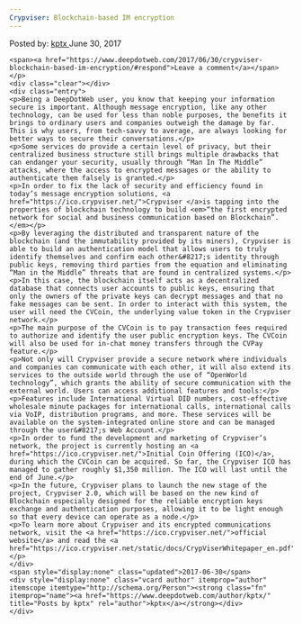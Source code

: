 ```yaml
---
Crypviser: Blockchain-based IM encryption
---
```

<article class="post-listing post-20982 post type-post status-publish format-standard has-post-thumbnail hentry
    <div class="post-inner">
        <span>Posted by: <a href="https://www.deepdotweb.com/author/kptx/" title="">kptx </a></span>
    <span>June 30, 2017</span>
    
    <span><a href="https://www.deepdotweb.com/2017/06/30/crypviser-blockchain-based-im-encryption/#respond">Leave a comment</a></span>
    </p>
    <div class="clear"></div>
    <div class="entry">
    <p>Being a DeepDotWeb user, you know that keeping your information secure is important. Although message encryption, like any other technology, can be used for less than noble purposes, the benefits it brings to ordinary users and companies outweigh the damage by far. This is why users, from tech-savvy to average, are always looking for better ways to secure their conversations.</p>
    <p>Some services do provide a certain level of privacy, but their centralized business structure still brings multiple drawbacks that can endanger your security, usually through “Man In The Middle” attacks, where the access to encrypted messages or the ability to authenticate them falsely is granted.</p>
    <p>In order to fix the lack of security and efficiency found in today’s message encryption solutions, <a href="https://ico.crypviser.net/">Crypviser </a>is tapping into the properties of blockchain technology to build <em>“the first encrypted network for social and business communication based on Blockchain”.</em></p>
    <p>By leveraging the distributed and transparent nature of the blockchain (and the immutability provided by its miners), Crypviser is able to build an authentication model that allows users to truly identify themselves and confirm each other&#8217;s identity through public keys, removing third parties from the equation and eliminating “Man in the Middle” threats that are found in centralized systems.</p>
    <p>In this case, the blockchain itself acts as a decentralized database that connects user accounts to public keys, ensuring that only the owners of the private keys can decrypt messages and that no fake messages can be sent. In order to interact with this system, the user will need the CVCoin, the underlying value token in the Crypviser network.</p>
    <p>The main purpose of the CVCoin is to pay transaction fees required to authorize and identify the user public encryption keys. The CVCoin will also be used for in-chat money transfers through the CVPay feature.</p>
    <p>Not only will Crypviser provide a secure network where individuals and companies can communicate with each other, it will also extend its services to the outside world through the use of “OpenWorld technology”, which grants the ability of secure communication with the external world. Users can access additional features and tools:</p>
    <p>Features include International Virtual DID numbers, cost-effective wholesale minute packages for international calls, international calls via VoIP, distribution programs, and more. These services will be available on the system-integrated online store and can be managed through the user&#8217;s Web Account.</p>
    <p>In order to fund the development and marketing of Crypviser’s network, the project is currently hosting an <a href="https://ico.crypviser.net/">Initial Coin Offering (ICO)</a>, during which the CVCoin can be acquired. So far, the Crypviser ICO has managed to gather roughly $1,350 million. The ICO will last until the end of June.</p>
    <p>In the future, Crypviser plans to launch the new stage of the project, Crypviser 2.0, which will be based on the new kind of Blockchain especially designed for the reliable encryption keys exchange and authentication purposes, allowing it to be light enough so that every device can operate as a node.</p>
    <p>To learn more about Crypviser and its encrypted communications network, visit the <a href="https://ico.crypviser.net/">official website</a> and read the <a href="https://ico.crypviser.net/static/docs/CrypViserWhitepaper_en.pdf">whitepaper</a>.</p>
    </div>
    <span style="display:none" class="updated">2017-06-30</span>
    <div style="display:none" class="vcard author" itemprop="author" itemscope itemtype="http://schema.org/Person"><strong class="fn" itemprop="name"><a href="https://www.deepdotweb.com/author/kptx/" title="Posts by kptx" rel="author">kptx</a></strong></div>
    </div>
</article>

